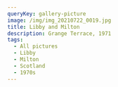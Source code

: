 ```yaml
---
queryKey: gallery-picture
image: /img/img_20210722_0019.jpg
title: Libby and Milton
description: Grange Terrace, 1971
tags:
  - All pictures
  - Libby
  - Milton
  - Scotland
  - 1970s
---
```

